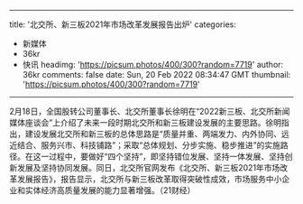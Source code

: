 
---
title: '北交所、新三板2021年市场改革发展报告出炉'
categories: 
 - 新媒体
 - 36kr
 - 快讯
headimg: 'https://picsum.photos/400/300?random=7719'
author: 36kr
comments: false
date: Sun, 20 Feb 2022 08:34:47 GMT
thumbnail: 'https://picsum.photos/400/300?random=7719'
---

<div>   
2月18日，全国股转公司董事长、北交所董事长徐明在“2022新三板、北交所新闻媒体座谈会”上介绍了未来一段时期北交所和新三板建设发展的主要思路。徐明指出，建设发展北交所和新三板的总体思路是“质量并重、两端发力、内外协同、远近结合、服务兴市、科技铺路”；采取“总体规划、分步实施、稳步推进”的实施路径。在这一过程中，要做好“四个坚持”，即坚持错位发展、坚持一体发展、坚持创新发展及坚持协同发展。同日，北交所官网发布《北交所、新三板2021年市场改革发展报告》，报告显示，北交所与新三板改革取得突破性成效，市场服务中小企业和实体经济高质量发展的能力显著增强。（21财经）  
</div>
            